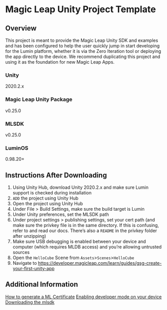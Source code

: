 # Magic Leap Unity Project Template

## Overview
This project is meant to provide the Magic Leap Unity SDK and examples and has been configured to help the user quickly jump in start developing for the Lumin platform, whether it is via the Zero Iteration tool or deploying the app directly to the device. We recommend duplicating this project and using it as the foundation for new Magic Leap Apps. 

### Unity

2020.2.x

### Magic Leap Unity Package

v0.25.0

### MLSDK

v0.25.0

### LuminOS

0.98.20+

## Instructions After Downloading

1) Using Unity Hub, download Unity 2020.2.x and make sure Lumin support is checked during installation
2) `ADD` the project using Unity Hub
3) Open the project using Unity Hub
4) Under File > Build Settings, make sure the build target is Lumin
5) Under Unity preferences, set the MLSDK path
6) Under project settings > publishing settings, set your cert path (and make sure the privkey file is in the same directory. If this is confusing, refer to and read our docs. There’s also a `README` in the privkey folder after unzipping)
7) Make sure USB debugging is enabled between your device and computer (which requires MLDB access) and you’re allowing untrusted sources
8) Open the `HelloCube` Scene from `Assets`>`Scenes`>`HelloCube`
9) Navigate to https://developer.magicleap.com/learn/guides/gsg-create-your-first-unity-app

## Additional Information

[How to generate a ML Certificate](https://developer.magicleap.com/en-us/learn/guides/developer-certificates)
[Enabling developer mode on your device](https://developer.magicleap.com/en-us/learn/guides/setting-up-your-device-for-development)
[Downloading the mlsdk](https://developer.magicleap.com/en-us/learn/guides/develop-setup)